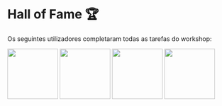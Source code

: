 # Hall of Fame 🏆
Os seguintes utilizadores completaram todas as tarefas do workshop:

[<img src="https://avatars.githubusercontent.com/u/18335360?v=4" height="114px">](https://github.com/omarcostahamido "OCH - CEIS20")
[<img src="https://avatars.githubusercontent.com/u/23738235?v=4" height="114px">](https://github.com/joaquimsantos1978 "Joaquim Santos - Herbarium of the University Coimbra")
[<img src="https://avatars.githubusercontent.com/u/146553014?v=4" height="114px">](https://github.com/PauloSMP "Paulo Pereira - Phd Student FFUC")
[<img src="https://avatars.githubusercontent.com/u/68297678?v=4" height="114px">](https://github.com/gratinad "Frederico Leitão - DCV")

